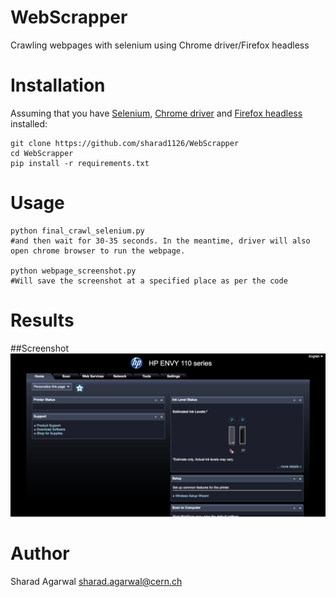 # WebScrapper

Crawling webpages with selenium using Chrome driver/Firefox headless 

# Installation

Assuming that you have  [Selenium](http://selenium-python.readthedocs.io/installation.html),  [Chrome driver](http://chromedriver.chromium.org/getting-started) and [Firefox headless](https://developer.mozilla.org/en-US/Firefox/Headless_mode) installed:

```
git clone https://github.com/sharad1126/WebScrapper
cd WebScrapper
pip install -r requirements.txt
```

# Usage

```
python final_crawl_selenium.py
#and then wait for 30-35 seconds. In the meantime, driver will also open chrome browser to run the webpage.

python webpage_screenshot.py
#Will save the screenshot at a specified place as per the code

```

# Results

##Screenshot 
![Screenshot](test.png)

# Author

Sharad Agarwal <sharad.agarwal@cern.ch>
